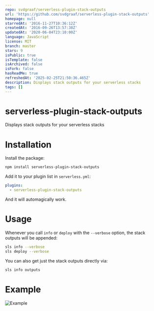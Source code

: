 ```yaml
---
repo: svdgraaf/serverless-plugin-stack-outputs
url: 'https://github.com/svdgraaf/serverless-plugin-stack-outputs'
homepage: null
starredAt: '2016-11-27T10:36:12Z'
createdAt: '2016-09-26T13:57:38Z'
updatedAt: '2020-06-04T23:10:00Z'
language: JavaScript
license: MIT
branch: master
stars: 9
isPublic: true
isTemplate: false
isArchived: false
isFork: false
hasReadMe: true
refreshedAt: '2025-02-25T21:50:36.465Z'
description: Displays stack outputs for your serverless stacks
tags: []
---
```


# serverless-plugin-stack-outputs
Displays stack outputs for your serverless stacks

# Installation
Install the package:
```bash
npm install serverless-plugin-stack-outputs
```

Add it to your plugin list in `serverless.yml`:

```yaml
plugins:
  - serverless-plugin-stack-outputs
```

And it will automagically work.

# Usage
Whenever you call `info` or `deploy` with the `--verbose` option, the stack outputs will be appended:

```bash
sls info --verbose
sls deploy --verbose
```

You can also get just the stack outputs directly via:
```bash
sls info outputs
```

# Example
![Example](https://raw.githubusercontent.com/svdgraaf/serverless-plugin-stack-outputs/master/docs/example.gif)
